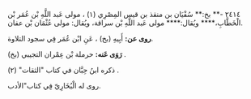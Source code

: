٢٤١٤ -** بخ:** سُفْيَان بن منقذ بن قيس المِصْرِي (١) ، مولى عَبد اللَّهِ بْن عُمَر بْن الْخَطَّابِ،**** ويُقال:**** مولى عَبد اللَّهِ بْن سراقة، ويُقال: مولى عُثْمَان بْن عفان.

**روى عن:** أَبِيهِ (بخ) ، عَنِ ابْن عُمَر فِي سجود التلاوة.

**رَوَى عَنه:** حرملة بْن عِمْران التجيبي (بخ) .

ذكره ابنُ حِبَّان في كتاب "الثقات" (٢) .

روى له الْبُخَارِيّ فِي كتاب"الأدب.